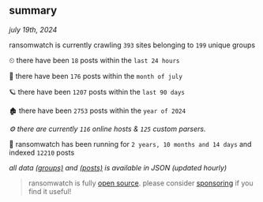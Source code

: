 
## summary
_july 19th, 2024_

ransomwatch is currently crawling `393` sites belonging to `199` unique groups

⏲ there have been `18` posts within the `last 24 hours`

🦈 there have been `176` posts within the `month of july`

🪐 there have been `1207` posts within the `last 90 days`

🏚 there have been `2753` posts within the `year of 2024`

_⚙️ there are currently `116` online hosts & `125` custom parsers._

🦕 ransomwatch has been running for `2 years, 10 months and 14 days` and indexed `12210` posts

_all data  [(groups)](http://ransomwhat.telemetry.ltd/groups) and [(posts)](http://ransomwhat.telemetry.ltd/posts) is available in JSON (updated hourly)_

> ransomwatch is fully [open source](https://github.com/joshhighet/ransomwatch#ransomwatch--). please consider [sponsoring](https://github.com/sponsors/joshhighet) if you find it useful!

